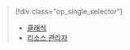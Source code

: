 > [!div class="op_single_selector"]
> * [클래식](../articles/storage/storage-cannot-delete-storage-account-container-vhd.md)
> * [리소스 관리자](../articles/storage/storage-resource-manager-cannot-delete-storage-account-container-vhd.md)
> 
> 



<!--HONumber=Nov16_HO3-->


